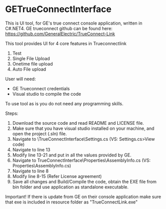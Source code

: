 # GETrueConnectInterface
This is UI tool, for GE's true connect console application, written in C#.NET4.
GE trueconnect github can be found here: https://github.com/GeneralElectric/TrueConnect-Link

This tool provides UI for 4 core features in Trueconnectlink
1. Test
2. Single File Upload
3. Onetime file upload
4. Auto File upload

User will need:
- GE Trueconnect credentials
- Visual studio to compile the code

To use tool as is you do not need any programming skills.

Steps:
1. Download the source code and read README and LICENSE file.
2. Make sure that you have visual studio installed on your machine, and open the project (.sln) file.
3. Navigate to \TrueConnectInterface\Settings.cs (VS: Settings.cs>View code)
4. Navigate to line 13
5. Modify line 13-21 and put in all the values provided by GE.
6. Navigate to TrueConnectInterface\Properties\AssemblyInfo.cs (VS: Properties\AssemblyInfo.cs)
7. Navigate to line 8
8. Modify line 8-15 (Refer License agreement)
9. Save all changes and Build/Compile the code, obtain the EXE file from bin folder and use application as standalone executable.

Important!
If there is update from GE on their console application make sure that exe is included in resource folder as "TrueConnectLink.exe"
